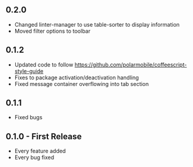 ## 0.2.0
* Changed linter-manager to use table-sorter to display information
* Moved filter options to toolbar

## 0.1.2
* Updated code to follow https://github.com/polarmobile/coffeescript-style-guide
* Fixes to package activation/deactivation handling
* Fixed message container overflowing into tab section
## 0.1.1
* Fixed bugs

## 0.1.0 - First Release
* Every feature added
* Every bug fixed
